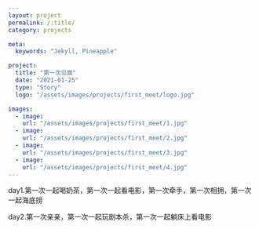 ```yaml
---
layout: project
permalink: /:title/
category: projects

meta:
  keywords: "Jekyll, Pineapple"

project:
  title: "第一次见面"
  date: "2021-01-25"
  type: "Story"
  logo: "/assets/images/projects/first_meet/logo.jpg"

images:
  - image:
    url: "/assets/images/projects/first_meet/1.jpg"
  - image:
    url: "/assets/images/projects/first_meet/2.jpg"
  - image:
    url: "/assets/images/projects/first_meet/3.jpg"
  - image:
    url: "/assets/images/projects/first_meet/4.jpg"
---
```

<p>day1.第一次一起喝奶茶，第一次一起看电影，第一次牵手，第一次相拥，第一次一起海底捞</p>
<p>day2.第一次亲亲，第一次一起玩剧本杀，第一次一起躺床上看电影</p>
